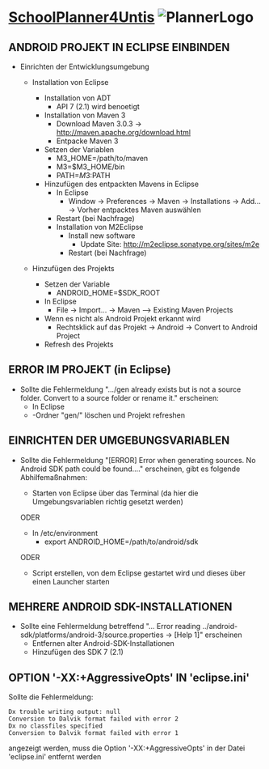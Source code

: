 [SchoolPlanner4Untis](http://www.schoolplanner.at/) ![PlannerLogo](http://www.schoolplanner.at/wordpress/wp-content/themes/notepad-theme/img/logo.png)
==================================================

ANDROID PROJEKT IN ECLIPSE EINBINDEN
------------------------------------

* Einrichten der Entwicklungsumgebung
	* Installation von Eclipse
		* Installation von ADT
			* API 7 (2.1) wird benoetigt
		* Installation von Maven 3
			* Download Maven 3.0.3
				-> http://maven.apache.org/download.html
			* Entpacke Maven 3
		* Setzen der Variablen
			* M3_HOME=/path/to/maven
			* M3=$M3_HOME/bin
			* PATH=$M3:$PATH
		* Hinzufügen des entpackten Mavens in Eclipse
			* In Eclipse
				* Window -> Preferences -> Maven -> Installations -> Add... -> Vorher entpacktes Maven auswählen
			* Restart (bei Nachfrage)
			* Installation von M2Eclipse
				* Install new software
					* Update Site: http://m2eclipse.sonatype.org/sites/m2e
				* Restart (bei Nachfrage)

	* Hinzufügen des Projekts
		* Setzen der Variable
			* ANDROID_HOME=$SDK_ROOT
		* In Eclipse
			* File -> Import... -> Maven --> Existing Maven Projects
		* Wenn es nicht als Android Projekt erkannt wird
			* Rechtsklick auf das Projekt -> Android -> Convert to Android Project
		* Refresh des Projekts


ERROR IM PROJEKT (in Eclipse)
-----------------------------

* Sollte die Fehlermeldung ".../gen already exists but is not a source folder. Convert to a source folder or rename it." erscheinen:
	* In Eclipse
	* -Ordner "gen/" löschen und Projekt refreshen


EINRICHTEN DER UMGEBUNGSVARIABLEN
---------------------------------
	
* Sollte die Fehlermeldung "[ERROR] Error when generating sources. No Android SDK path could be found...." erscheinen, gibt es folgende Abhilfemaßnahmen:
	* Starten von Eclipse über das Terminal (da hier die Umgebungsvariablen richtig gesetzt werden)
		
	ODER
		
	* In /etc/environment
		* export ANDROID_HOME=/path/to/android/sdk
	
	ODER
		
	* Script erstellen, von dem Eclipse gestartet wird und dieses über einen Launcher starten


MEHRERE ANDROID SDK-INSTALLATIONEN
----------------------------------

* Sollte eine Fehlermeldung betreffend "... Error reading ../android-sdk/platforms/android-3/source.properties -> [Help 1]" erscheinen
	* Entfernen alter Android-SDK-Installationen
	* Hinzufügen des SDK 7 (2.1)


OPTION '-XX:+AggressiveOpts' IN 'eclipse.ini'
---------------------------------------------
Sollte die Fehlermeldung:

	Dx trouble writing output: null
	Conversion to Dalvik format failed with error 2
	Dx no classfiles specified
	Conversion to Dalvik format failed with error 1
		
angezeigt werden, muss die Option '-XX:+AggressiveOpts' in der Datei 'eclipse.ini' entfernt werden
